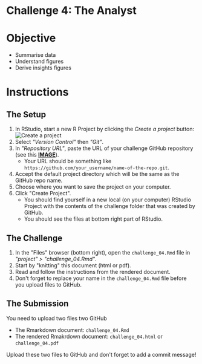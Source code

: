 # Challenge 4: The Analyst


# Objective
- Summarise data
- Understand figures
- Derive insights figures


# Instructions


## The Setup
1. In RStudio, start a new R Project by clicking the *Create a project* button: ![Create a project](../imgs/rstudio_proj.png?raw=true "Create a project")
2. Select *"Version Control"* then *"Git"*.
3. In *"Repository URL"*, paste the URL of your challenge GitHub repository (see this [**IMAGE**](https://www.howtogeek.com/wp-content/uploads/2019/12/Copy-repo-URL-to-clipboard.png.pagespeed.ce.OoaKTWf-H_.png)).
    - Your URL should be something like `https://github.com/your_username/name-of-the-repo.git`.
4. Accept the default project directory which will be the same as the GitHub repo name.
5. Choose where you want to save the project on your computer.
6. Click "Create Project".
    - You should find yourself in a new local (on your computer) RStudio Project with the contents of the challenge folder that was created by GitHub.
    - You should see the files at bottom right part of RStudio.


## The Challenge

1. In the "Files" browser (bottom right), open the `challenge_04.Rmd` file in *"project" > "challenge_04.Rmd"*.
2. Start by "knitting" this document (html or pdf).
3. Read and follow the instructions from the rendered document.
4. Don't forget to replace your name in the `challenge_04.Rmd` file before you upload files to GitHub.


## The Submission

You need to upload two files two GitHub

- The Rmarkdown document: `challenge_04.Rmd`
- The rendered Rmakrdown document: `challenge_04.html` or `challenge_04.pdf`

Upload these two files to GitHub and don't forget to add a commit message!

